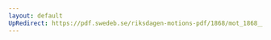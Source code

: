 ```yaml
---
layout: default
UpRedirect: https://pdf.swedeb.se/riksdagen-motions-pdf/1868/mot_1868__ak__00183/mot_1868__ak__00183_002.pdf
---
```

